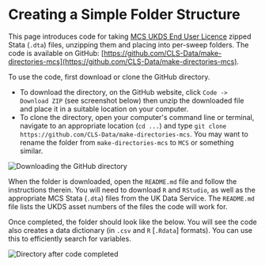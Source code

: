 #  Creating a Simple Folder Structure

This page introduces code for taking [MCS UKDS End User Licence](https://doi.org/10.5255/UKDA-Series-2000031) zipped Stata (`.dta`) files, unzipping them and placing into per-sweep folders. The code is available on GitHub: [https://github.com/CLS-Data/make-directories-mcs](https://github.com/CLS-Data/make-directories-mcs).

To use the code, first download or clone the GitHub directory. 
* To download the directory, on the GitHub website, click `Code -> Download ZIP` (see screenshot below) then unzip the downloaded file and place it in a suitable location on your computer. 
* To clone the directory, open your computer's command line or terminal, navigate to an appropriate location (`cd ...`) and type `git clone https://github.com/CLS-Data/make-directories-mcs`. You may want to rename the folder from `make-directories-mcs` to `MCS` or something similar.

![Downloading the GitHub directory](../images/mcs-sweep_folders_1.png)

When the folder is downloaded, open the `README.md` file and follow the instructions therein. You will need to download `R` and `RStudio`, as well as the appropriate MCS Stata (`.dta`) files from the UK Data Service. The `README.md` file lists the UKDS asset numbers of the files the code will work for.

Once completed, the folder should look like the below. You will see the code also creates a data dictionary (in `.csv` and `R` [`.Rdata`] formats). You can use this to efficiently search for variables. 

![Directory after code completed](../images/mcs-sweep_folders_2.png)